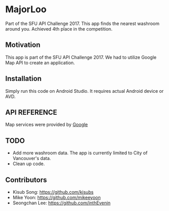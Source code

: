 # MajorLoo
Part of the SFU API Challenge 2017. This app finds the nearest washroom around you.
Achieved 4th place in the competition.

## Motivation
This app is part of the SFU API Challenge 2017. We had to utilize Google Map API to create an application.

## Installation
Simply run this code on Android Studio. It requires actual Android device or AVD.

## API REFERENCE
Map services were provided by [Google](https://developers.google.com/maps/?hl=en)

## TODO
* Add more washroom data. The app is currently limited to City of Vancouver's data.
* Clean up code.

## Contributors
* Kisub Song: https://github.com/kisubs
* Mike Yoon: https://github.com/mikeeyoon
* Seongchan Lee: https://github.com/inthEvenin
